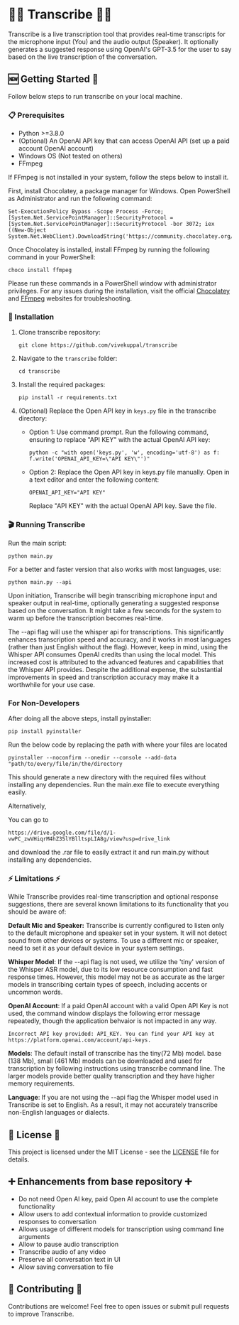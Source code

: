 
# 👂🏻️ Transcribe ✍🏼️

Transcribe is a live transcription tool that provides real-time transcripts for the microphone input (You) and the audio output (Speaker). It optionally generates a suggested response using OpenAI's GPT-3.5 for the user to say based on the live transcription of the conversation.

## 🆕 Getting Started 🥇

Follow below steps to run transcribe on your local machine.

### 📋 Prerequisites

- Python >=3.8.0
- (Optional) An OpenAI API key that can access OpenAI API (set up a paid account OpenAI account)
- Windows OS (Not tested on others)
- FFmpeg 

If FFmpeg is not installed in your system, follow the steps below to install it.

First, install Chocolatey, a package manager for Windows. Open PowerShell as Administrator and run the following command:
```
Set-ExecutionPolicy Bypass -Scope Process -Force; [System.Net.ServicePointManager]::SecurityProtocol = [System.Net.ServicePointManager]::SecurityProtocol -bor 3072; iex ((New-Object System.Net.WebClient).DownloadString('https://community.chocolatey.org/install.ps1'))
```
Once Chocolatey is installed, install FFmpeg by running the following command in your PowerShell:
```
choco install ffmpeg
```
Please run these commands in a PowerShell window with administrator privileges. For any issues during the installation, visit the official [Chocolatey](https://chocolatey.org/) and [FFmpeg](https://ffmpeg.org/) websites for troubleshooting.

### 🔧 Installation

1. Clone transcribe repository:

   ```
   git clone https://github.com/vivekuppal/transcribe
   ```

2. Navigate to the `transcribe` folder:

   ```
   cd transcribe
   ```

3. Install the required packages:

   ```
   pip install -r requirements.txt
   ```
   
4. (Optional) Replace the Open API key in `keys.py` file in the transcribe directory:

   - Option 1: Use command prompt. Run the following command, ensuring to replace "API KEY" with the actual OpenAI API key:

      ```
      python -c "with open('keys.py', 'w', encoding='utf-8') as f: f.write('OPENAI_API_KEY=\"API KEY\"')"
      ```

   - Option 2: Replace the Open API key in keys.py file manually. Open in a text editor and enter the following content:
   
      ```
      OPENAI_API_KEY="API KEY"
      ```
      Replace "API KEY" with the actual OpenAI API key. Save the file.

### 🎬 Running Transcribe

Run the main script:

```
python main.py
```

For a better and faster version that also works with most languages, use:

```
python main.py --api
```

Upon initiation, Transcribe will begin transcribing microphone input and speaker output in real-time, optionally generating a suggested response based on the conversation. It might take a few seconds for the system to warm up before the transcription becomes real-time.

The --api flag will use the whisper api for transcriptions. This significantly enhances transcription speed and accuracy, and it works in most languages (rather than just English without the flag). However, keep in mind, using the Whisper API consumes OpenAI credits than using the local model. This increased cost is attributed to the advanced features and capabilities that the Whisper API provides. Despite the additional expense, the substantial improvements in speed and transcription accuracy may make it a worthwhile for your use case.

### For Non-Developers

After doing all the above steps, install pyinstaller:

```
pip install pyinstaller
```

Run the below code by replacing the path with where your files are located

```
pyinstaller --noconfirm --onedir --console --add-data "path/to/every/file/in/the/directory
```

This should generate a new directory with the required files without installing any dependencies. Run the main.exe file to execute everything easily.

Alternatively,

You can go to 
```
https://drive.google.com/file/d/1-vwPC_zwVHiqrM4hZ35lYBlltspLIA8g/view?usp=drive_link
``` 
and download the .rar file to easily extract it and run main.py without installing any dependencies.

### ⚡️ Limitations ⚡️

While Transcribe provides real-time transcription and optional response suggestions, there are several known limitations to its functionality that you should be aware of:

**Default Mic and Speaker:** Transcribe is currently configured to listen only to the default microphone and speaker set in your system. It will not detect sound from other devices or systems. To use a different mic or speaker, need to set it as your default device in your system settings.

**Whisper Model**: If the --api flag is not used, we utilize the 'tiny' version of the Whisper ASR model, due to its low resource consumption and fast response times. However, this model may not be as accurate as the larger models in transcribing certain types of speech, including accents or uncommon words.

**OpenAI Account**: If a paid OpenAI account with a valid Open API Key is not used, the command window displays the following error message repeatedly, though the application behvaior is not impacted in any way.
```
Incorrect API key provided: API_KEY. You can find your API key at https://platform.openai.com/account/api-keys.
```

**Models**: The default install of transcribe has the tiny(72 Mb) model. base (138 Mb), small (461 Mb) models can be downloaded and used for transcription by following instructions using transcribe command line. The larger models provide better quality transcription and they have higher memory requirements.

**Language**: If you are not using the --api flag the Whisper model used in Transcribe is set to English. As a result, it may not accurately transcribe non-English languages or dialects. 

## 👤 License 📖

This project is licensed under the MIT License - see the [LICENSE](LICENSE) file for details.

## ➕ Enhancements from base repository ➕
- Do not need Open AI key, paid Open AI account to use the complete functionality
- Allow users to add contextual information to provide customized responses to conversation
- Allows usage of different models for transcription using command line arguments
- Allow to pause audio transcription
- Transcribe audio of any video
- Preserve all conversation text in UI
- Allow saving conversation to file


## 🤝 Contributing 🤝

Contributions are welcome! Feel free to open issues or submit pull requests to improve Transcribe.
